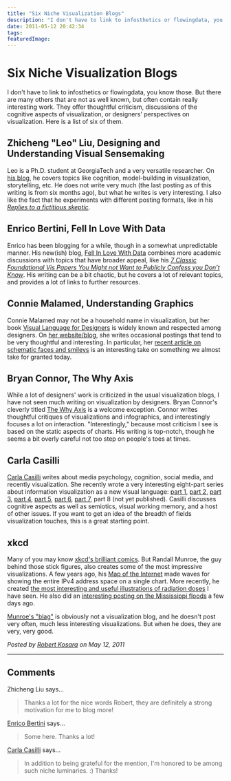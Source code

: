 ```yaml
---
title: "Six Niche Visualization Blogs"
description: "I don't have to link to infosthetics or flowingdata, you know those. But there are many others that are not as well known, but often contain really interesting work. They offer thoughtful criticism, discussions of the cognitive aspects of visualization, or designers' perspectives on visualization. Here is a list of six of them."
date: 2011-05-12 20:42:34
tags: 
featuredImage:
---
```


# Six Niche Visualization Blogs

I don't have to link to infosthetics or flowingdata, you know those. But there are many others that are not as well known, but often contain really interesting work. They offer thoughtful criticism, discussions of the cognitive aspects of visualization, or designers' perspectives on visualization. Here is a list of six of them.

## Zhicheng "Leo" Liu, Designing and Understanding Visual Sensemaking

Leo is a Ph.D. student at GeorgiaTech and a very versatile researcher. On <a href="http://www.zcliu.org/blog" target="_blank">his blog</a>, he covers topics like cognition, model-building in visualization, storytelling, etc. He does not write very much (the last posting as of this writing is from six months ago), but what he writes is very interesting. I also like the fact that he experiments with different posting formats, like in his <em><a href="http://www.zcliu.org/archives/replies-to-a-fictitious-skeptic">Replies to a fictitious skeptic</a></em>.

## Enrico Bertini, Fell In Love With Data

Enrico has been blogging for a while, though in a somewhat unpredictable manner. His new(ish) blog, <a href="http://fellinlovewithdata.com/" target="_blank">Fell In Love With Data</a> combines more academic discussions with topics that have broader appeal, like his <em><a href="http://fellinlovewithdata.com/guides/7-classic-foundational-vis-papers" target="_blank">7 Classic Foundational Vis Papers You Might not Want to Publicly Confess you Don’t Know</a></em>. His writing can be a bit chaotic, but he covers a lot of relevant topics, and provides a lot of links to further resources.

## Connie Malamed, Understanding Graphics

Connie Malamed may not be a household name in visualization, but her book <a href="http://understandinggraphics.com/visual-language-for-designers/" target="_blank">Visual Language for Designers</a> is widely known and respected among designers. On <a href="http://understandinggraphics.com/" target="_blank">her website/blog</a>, she writes occasional postings that tend to be very thoughtful and interesting. In particular, her <a href="http://understandinggraphics.com/brainy/understanding-schematic-faces/" target="_blank">recent article on schematic faces and smileys</a> is an interesting take on something we almost take for granted today.

## Bryan Connor, The Why Axis

While a lot of designers' work is criticized in the usual visualization blogs, I have not seen much writing on visualization by designers. Bryan Connor's cleverly titled <a href="http://thewhyaxis.info/" target="_blank">The Why Axis</a> is a welcome exception. Connor writes thoughtful critiques of visualizations and infographics, and interestingly focuses a lot on interaction. "Interestingly," because most criticism I see is based on the static aspects of charts. His writing is top-notch, though he seems a bit overly careful not too step on people's toes at times.

## Carla Casilli

<a href="http://carlacasilli.posterous.com/" target="_blank">Carla Casilli</a> writes about media psychology, cognition, social media, and recently visualization. She recently wrote a very interesting eight-part series about information visualization as a new visual language: <a href="http://carlacasilli.posterous.com/a-new-visual-language-part-1" target="_blank">part 1</a>, <a href="http://carlacasilli.posterous.com/a-new-visual-language-part-2" target="_blank">part 2</a>, <a href="http://carlacasilli.posterous.com/a-new-visual-language-part-3" target="_blank">part 3</a>, <a href="http://carlacasilli.posterous.com/a-new-visual-language-part-4" target="_blank">part 4</a>, <a href="http://carlacasilli.posterous.com/information-visualization-a-new-visual-langua" target="_blank">part 5</a>, <a href="http://carlacasilli.posterous.com/information-visualization-a-new-visual-langua-0" target="_blank">part 6</a>, <a href="http://carlacasilli.posterous.com/information-visualization-a-new-visual-langua-2" target="_blank">part 7</a>, part 8 (not yet published). Casilli discusses cognitive aspects as well as semiotics, visual working memory, and a host of other issues. If you want to get an idea of the breadth of fields visualization touches, this is a great starting point.

## xkcd

Many of you may know <a href="http://xkcd.com/" target="_blank">xkcd's brilliant comics</a>. But Randall Munroe, the guy behind those stick figures, also creates some of the most impressive visualizations. A few years ago, his <a href="http://xkcd.com/195/" target="_blank">Map of the Internet</a> made waves for showing the entire IPv4 address space on a single chart. More recently, he created <a href="http://blog.xkcd.com/2011/03/19/radiation-chart/" target="_blank">the most interesting and useful illustrations of radiation doses</a> I have seen. He also did an <a href="http://blog.xkcd.com/2011/05/08/michael-bays-scenario/" target="_blank">interesting posting on the Mississippi floods</a> a few days ago.

<a href="http://blag.xkcd.com/" target="_blank">Munroe's "blag"</a> is obviously not a visualization blog, and he doesn't post very often, much less interesting visualizations. But when he does, they are very, very good.


_Posted by <a href="/about">Robert Kosara</a> on May 12, 2011_


<aside class="comments">

---
## Comments

Zhicheng Liu says…
>	Thanks a lot for the nice words Robert, they are definitely a strong motivation for me to blog more!

<a href="http://fellinlovewithdata.com/" rel="nofollow noopener" target="_blank">Enrico Bertini</a> says…
>	Some here. Thanks a lot!

<a href="http://carlacasilli.posterous.com" rel="nofollow noopener" target="_blank">Carla Casilli</a> says…
>	In addition to being grateful for the mention, I'm honored to be among such niche luminaries. :) Thanks!

</aside>

